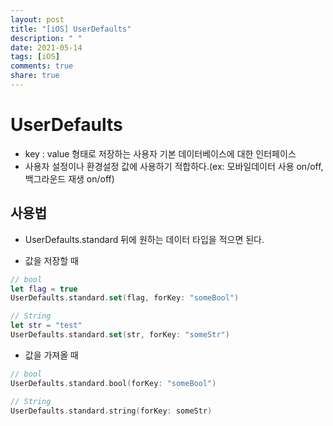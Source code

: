```yaml
---
layout: post
title: "[iOS] UserDefaults"
description: " "
date: 2021-05-14
tags: [iOS]
comments: true
share: true
---
```


# UserDefaults
- key : value 형태로 저장하는 사용자 기본 데이터베이스에 대한 인터페이스
- 사용자 설정이나 환경설정 값에 사용하기 적합하다.(ex: 모바일데이터 사용 on/off, 백그라운드 재생 on/off)

## 사용법
- UserDefaults.standard 뒤에 원하는 데이터 타입을 적으면 된다.

- 값을 저장할 때
```Swift
// bool
let flag = true
UserDefaults.standard.set(flag, forKey: "someBool")

// String
let str = "test"
UserDefaults.standard.set(str, forKey: "someStr")
```

- 값을 가져올 때
```Swift
// bool
UserDefaults.standard.bool(forKey: "someBool")

// String
UserDefaults.standard.string(forKey: someStr)
```
